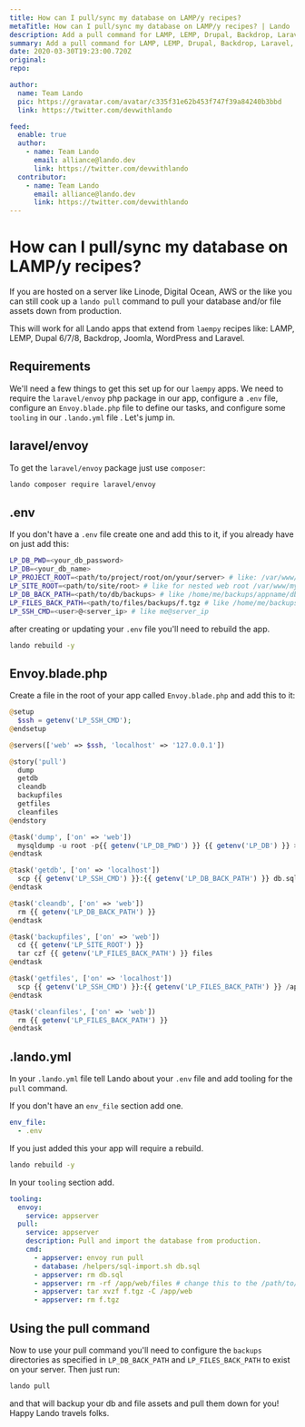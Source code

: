 ```yaml
---
title: How can I pull/sync my database on LAMP/y recipes?
metaTitle: How can I pull/sync my database on LAMP/y recipes? | Lando
description: Add a pull command for LAMP, LEMP, Drupal, Backdrop, Laravel, PHP apps hosted on metal.
summary: Add a pull command for LAMP, LEMP, Drupal, Backdrop, Laravel, PHP apps hosted on metal.
date: 2020-03-30T19:23:00.720Z
original: 
repo: 

author:
  name: Team Lando
  pic: https://gravatar.com/avatar/c335f31e62b453f747f39a84240b3bbd
  link: https://twitter.com/devwithlando

feed:
  enable: true
  author:
    - name: Team Lando
      email: alliance@lando.dev
      link: https://twitter.com/devwithlando
  contributor:
    - name: Team Lando
      email: alliance@lando.dev
      link: https://twitter.com/devwithlando
---
```


# How can I pull/sync my database on LAMP/y recipes?

<GuideHeader test="" name="Team Lando" pic="https://gravatar.com/avatar/c335f31e62b453f747f39a84240b3bbd" link="https://twitter.com/devwithlando" />
<YouTube url="" />

If you are hosted on a server like Linode, Digital Ocean, AWS or the like you can still cook up a `lando pull` command to pull your database and/or 
file assets down from production.

This will work for all Lando apps that extend from `laempy` recipes like: LAMP, LEMP, Dupal 6/7/8, Backdrop, Joomla, WordPress and Laravel.

## Requirements

We'll need a few things to get this set up for our `laempy` apps. We need to require the `laravel/envoy` php package in our app, configure a `.env` file, configure an `Envoy.blade.php` file to define our tasks, and configure some `tooling` in our `.lando.yml` file
. Let's jump in.

## laravel/envoy

To get the `laravel/envoy` package just use `composer`:

```bash
lando composer require laravel/envoy
```

## .env

If you don't have a `.env` file create one and add this to it, if you already have on just add this:

```bash
LP_DB_PWD=<your_db_password>
LP_DB=<your_db_name>
LP_PROJECT_ROOT=<path/to/project/root/on/your/server> # like: /var/www/myapp
LP_SITE_ROOT=<path/to/site/root> # like for nested web root /var/www/myapp/web
LP_DB_BACK_PATH=<path/to/db/backups> # like /home/me/backups/appname/dbs
LP_FILES_BACK_PATH=<path/to/files/backups/f.tgz # like /home/me/backups/appname/files/f.tgz
LP_SSH_CMD=<user>@<server_ip> # like me@server_ip
```
after creating or updating your `.env` file you'll need to rebuild the app.

```bash
lando rebuild -y
```

## Envoy.blade.php

Create a file in the root of your app called `Envoy.blade.php` and add this to it:

```php
@setup
  $ssh = getenv('LP_SSH_CMD');
@endsetup

@servers(['web' => $ssh, 'localhost' => '127.0.0.1'])

@story('pull')
  dump
  getdb
  cleandb
  backupfiles
  getfiles
  cleanfiles
@endstory

@task('dump', ['on' => 'web'])
  mysqldump -u root -p{{ getenv('LP_DB_PWD') }} {{ getenv('LP_DB') }} > {{ getenv('LP_DB_BACK_PATH') }}
@endtask

@task('getdb', ['on' => 'localhost'])
  scp {{ getenv('LP_SSH_CMD') }}:{{ getenv('LP_DB_BACK_PATH') }} db.sql
@endtask

@task('cleandb', ['on' => 'web'])
  rm {{ getenv('LP_DB_BACK_PATH') }}
@endtask

@task('backupfiles', ['on' => 'web'])
  cd {{ getenv('LP_SITE_ROOT') }}
  tar czf {{ getenv('LP_FILES_BACK_PATH') }} files 
@endtask

@task('getfiles', ['on' => 'localhost'])
  scp {{ getenv('LP_SSH_CMD') }}:{{ getenv('LP_FILES_BACK_PATH') }} /app/f.tgz
@endtask

@task('cleanfiles', ['on' => 'web'])
  rm {{ getenv('LP_FILES_BACK_PATH') }}
@endtask
```

## .lando.yml

In your `.lando.yml` file tell Lando about your `.env` file and add tooling for the `pull` command.

If you don't have an `env_file` section add one.

```yaml
env_file:
  - .env
```

If you just added this your app will require a rebuild.

```bash
lando rebuild -y
```

In your `tooling` section add.

```yaml
tooling:
  envoy:
    service: appserver
  pull:
    service: appserver
    description: Pull and import the database from production.
    cmd:
      - appserver: envoy run pull
      - database: /helpers/sql-import.sh db.sql
      - appserver: rm db.sql
      - appserver: rm -rf /app/web/files # change this to the /path/to/file/assets for your app.
      - appserver: tar xvzf f.tgz -C /app/web
      - appserver: rm f.tgz
```

## Using the pull command

Now to use your pull command you'll need to configure the `backups` directories as specified in `LP_DB_BACK_PATH` and `LP_FILES_BACK_PATH` 
to exist on your server. Then just run:

```bash
lando pull
```

and that will backup your db and file assets and pull them down for you! Happy Lando travels folks. 

<GuideFooter test="" original="" repo=""/>
<Newsletter />
